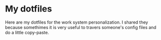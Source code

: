 # My dotfiles

Here are my dotfiles for the work system personalization.  I shared they
because somethimes it is very useful to travers someone's config files and
do a little copy-paste.
